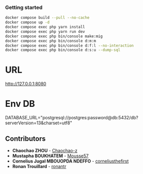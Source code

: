 ### Getting started

```bash
docker compose build --pull --no-cache
docker compose up -d
docker compose exec php yarn install
docker compose exec php yarn run dev
docker compose exec php bin/console make:mig
docker compose exec php bin/console d:m:m
docker compose exec php bin/console d:f:l --no-interaction
docker compose exec php bin/console d:s:u --dump-sql
```

# URL

<http://127.0.0.1:8080>

# Env DB

DATABASE_URL="postgresql://postgres:password@db:5432/db?serverVersion=13&charset=utf8"

## Contributors

* **Chaochao ZHOU** - [Chaochao-z](https://github.com/Chaochao-z)
* **Mustapha BOUKHATEM** - [Mousse57](https://github.com/Mousse57)
* **Cornelius Jugal MBOUOPDA NDEFFO** - [corneliusthefirst](https://github.com/corneliusthefirst)
* **Ronan Trouillard** - [ronantr](https://github.com/ronantr)